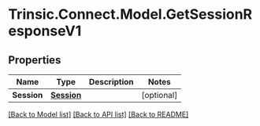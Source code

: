 # Trinsic.Connect.Model.GetSessionResponseV1

## Properties

Name | Type | Description | Notes
------------ | ------------- | ------------- | -------------
**Session** | [**Session**](Session.md) |  | [optional]

[[Back to Model list]](../src/Trinsic.Connect/README.md#documentation-for-models) [[Back to API list]](../src/Trinsic.Connect/README.md#documentation-for-api-endpoints) [[Back to README]](../src/Trinsic.Connect/README.md)

